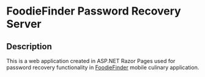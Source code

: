 # FoodieFinder Password Recovery Server
## Description
This is a web application created in ASP.NET Razor Pages used for password recovery functionality in [FoodieFinder](https://github.com/The-Mag-Pie/FoodieFinder) mobile culinary application.
